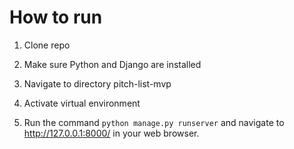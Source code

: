 # How to run

1. Clone repo

2. Make sure Python and Django are installed

3. Navigate to directory pitch-list-mvp

4. Activate virtual environment

5. Run the command `python manage.py runserver` and navigate to http://127.0.0.1:8000/ in your web browser. 

